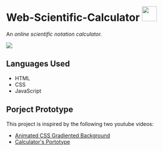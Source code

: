 <h1> Web-Scientific-Calculator <img src="https://user-images.githubusercontent.com/90864900/156095605-d8b8c2f8-97b2-4dcd-addd-48a6e79f5bc7.png" height=40px width=40px> </h1>
<p>  An <em> online scientific notation calculator. </em> </p>

<img src="https://user-images.githubusercontent.com/90864900/156096445-53d9be4b-cd29-4b9f-8658-71528dbaf921.png">

<h2> Languages Used </h2>
<ul>
 <li>HTML</li>
 <li>CSS</li>
 <li>JavaScript</li>
</ul>

<h2> Porject Prototype </h2>
<p> This project is inspired by the following two youtube videos:
  <br>
  <ul>
 <li><a href="https://www.youtube.com/watch?v=f3mwKLXpOLk">Animated CSS Gradiented Background </a></li>
 <li><a href="https://www.youtube.com/watch?v=QS6Y0ezhyCs">Calculator's Portotype </a></li>
</ul>
